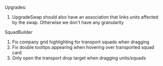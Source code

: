 Upgrades:
1. UpgradeSwap should also have an association that links units affected by the swap. Otherwise we don't have any granularity


SquadBuilder
1. Fix company grid highlighting for transport squads when dragging
2. Fix double tooltips appearing when hovering over transported squad card
3. Only open the transport drop target when dragging units/squads
